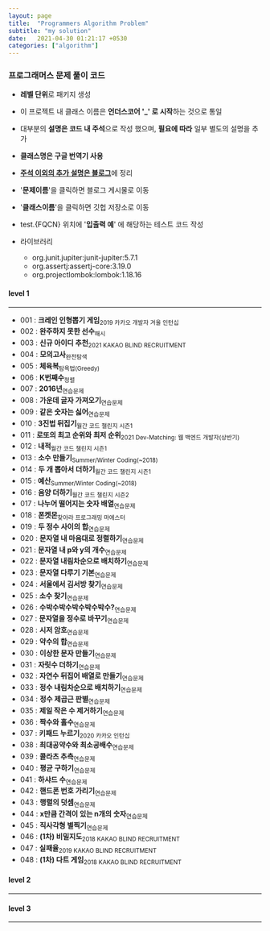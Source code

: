 ```yaml
---
layout: page
title:  "Programmers Algorithm Problem"
subtitle: "my solution"
date:   2021-04-30 01:21:17 +0530
categories: ["algorithm"]
---
```




  
### 프로그래머스 문제 풀이 코드
  
  
- **레벨 단위**로 패키지 생성
- 이 프로젝트 내 클래스 이름은 **언더스코어 '_' 로 시작**하는 것으로 통일
- 대부분의 **설명은 코드 내 주석**으로 작성 했으며, **필요에 따라** 일부 별도의 설명을 추가
- **클래스명은 구글 번역기 사용**


- [**주석 이외의 추가 설명은 블로그**][link_tistory]에 정리
- '**문제이름**'을 클릭하면 블로그 게시물로 이동
- '**클래스이름**'을 클릭하면 깃헙 저장소로 이동
- test.{FQCN} 위치에 '**입출력 예**' 에 해당하는 테스트 코드 작성


- 라이브러리
  - org.junit.jupiter:junit-jupiter:5.7.1
  - org.assertj:assertj-core:3.19.0
  - org.projectlombok:lombok:1.18.16

#### level 1
---
  
- 001 : **크레인 인형뽑기 게임**<sub>2019 카카오 개발자 겨울 인턴십</sub>
- 002 : **완주하지 못한 선수**<sub>해시</sub>
- 003 : **신규 아이디 추천**<sub>2021 KAKAO BLIND RECRUITMENT</sub>
- 004 : **모의고사**<sub>완전탐색</sub>
- 005 : **체육복**<sub>탐욕법(Greedy)</sub>
- 006 : **K번째수**<sub>정렬</sub>
- 007 : **2016년**<sub>연습문제</sub>
- 008 : **가운데 글자 가져오기**<sub>연습문제</sub>
- 009 : **같은 숫자는 싫어**<sub>연습문제</sub>
- 010 : **3진법 뒤집기**<sub>월간 코드 챌린지 시즌1</sub>
- 011 : **로또의 최고 순위와 최저 순위**<sub>2021 Dev-Matching: 웹 백엔드 개발자(상반기)</sub>
- 012 : **내적**<sub>월간 코드 챌린지 시즌1</sub>
- 013 : **소수 만들기**<sub>Summer/Winter Coding(~2018)</sub>
- 014 : **두 개 뽑아서 더하기**<sub>월간 코드 챌린지 시즌1</sub>
- 015 : **예산**<sub>Summer/Winter Coding(~2018)</sub>
- 016 : **음양 더하기**<sub>월간 코드 챌린지 시즌2</sub>
- 017 : **나누어 떨어지는 숫자 배열**<sub>연습문제</sub>
- 018 : **폰켓몬**<sub>찾아라 프로그래밍 마에스터</sub>
- 019 : **두 정수 사이의 합**<sub>연습문제</sub>
- 020 : **문자열 내 마음대로 정렬하기**<sub>연습문제</sub>
- 021 : **문자열 내 p와 y의 개수**<sub>연습문제</sub>
- 022 : **문자열 내림차순으로 배치하기**<sub>연습문제</sub>
- 023 : **문자열 다루기 기본**<sub>연습문제</sub>
- 024 : **서울에서 김서방 찾기**<sub>연습문제</sub>
- 025 : **소수 찾기**<sub>연습문제</sub>
- 026 : **수박수박수박수박수박수?**<sub>연습문제</sub>
- 027 : **문자열을 정수로 바꾸기**<sub>연습문제</sub>
- 028 : **시저 암호**<sub>연습문제</sub>
- 029 : **약수의 합**<sub>연습문제</sub>
- 030 : **이상한 문자 만들기**<sub>연습문제</sub>
- 031 : **자릿수 더하기**<sub>연습문제</sub>
- 032 : **자연수 뒤집어 배열로 만들기**<sub>연습문제</sub>
- 033 : **정수 내림차순으로 배치하기**<sub>연습문제</sub>
- 034 : **정수 제곱근 판별**<sub>연습문제</sub>
- 035 : **제일 작은 수 제거하기**<sub>연습문제</sub>
- 036 : **짝수와 홀수**<sub>연습문제</sub>
- 037 : **키패드 누르기**<sub>2020 카카오 인턴십</sub>
- 038 : **최대공약수와 최소공배수**<sub>연습문제</sub>
- 039 : **콜라츠 추측**<sub>연습문제</sub>
- 040 : **평균 구하기**<sub>연습문제</sub>
- 041 : **하샤드 수**<sub>연습문제</sub>
- 042 : **핸드폰 번호 가리기**<sub>연습문제</sub>
- 043 : **행렬의 덧셈**<sub>연습문제</sub>
- 044 : **x만큼 간격이 있는 n개의 숫자**<sub>연습문제</sub>
- 045 : **직사각형 별찍기**<sub>연습문제</sub>
- 046 : **(1차) 비밀지도**<sub>2018 KAKAO BLIND RECRUITMENT</sub>
- 047 : **실패율**<sub>2019 KAKAO BLIND RECRUITMENT</sub>
- 048 : **(1차) 다트 게임**<sub>2018 KAKAO BLIND RECRUITMENT</sub>


#### level 2
---
  
#### level 3
---



[link_tistory]:http://xxxelppa.tistory.com